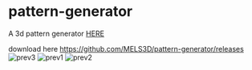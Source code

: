 # pattern-generator
A 3d pattern generator [HERE](https://github.com/MELS3D/pattern-generator/releases)

download here https://github.com/MELS3D/pattern-generator/releases
![prev3](https://github.com/MELS3D/pattern-generator/assets/110030899/ab754499-6bff-40d6-ab26-6084fbd3d4c4)
![prev1](https://github.com/MELS3D/pattern-generator/assets/110030899/c734d833-8d42-4387-ab71-7abf3a230b0b)
![prev2](https://github.com/MELS3D/pattern-generator/assets/110030899/9e2b7d60-5eb5-42b7-a5e7-fbb2c3f8ecce)

